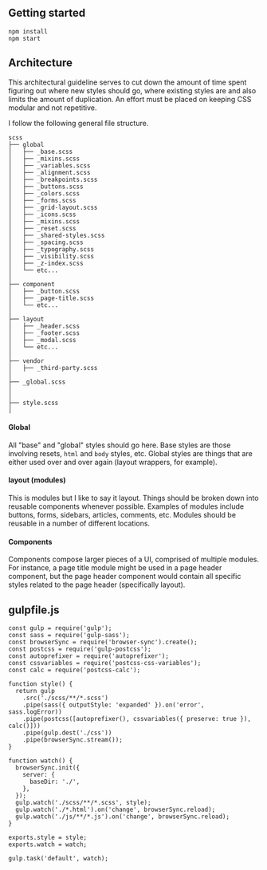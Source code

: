 ## Getting started

```
npm install
npm start
```

## Architecture

This architectural guideline serves to cut down the amount of time spent figuring out where new styles should go, where existing styles are and also limits the amount of duplication. An effort must be placed on keeping CSS modular and not repetitive.

I follow the following general file structure.

```
scss
├── global
│   ├── _base.scss
│   ├── _mixins.scss
│   ├── _variables.scss
│   ├── _alignment.scss
│   ├── _breakpoints.scss
│   ├── _buttons.scss
│   ├── _colors.scss
│   ├── _forms.scss
│   ├── _grid-layout.scss
│   ├── _icons.scss
│   ├── _mixins.scss
│   ├── _reset.scss
│   ├── _shared-styles.scss
│   ├── _spacing.scss
│   ├── _typography.scss
│   ├── _visibility.scss
│   ├── _z-index.scss
│   └── etc...
│
├── component
│   ├── _button.scss
│   ├── _page-title.scss
│   └── etc...
│
├── layout
│   ├── _header.scss
│   ├── _footer.scss
│   ├── _modal.scss
│   └── etc...
│
├── vendor
│   ├── _third-party.scss
│
├── _global.scss
│
│
├── style.scss
│
```

#### Global

All "base" and "global" styles should go here. Base styles are those involving resets, `html` and `body` styles, etc. Global styles are things that are either used over and over again (layout wrappers, for example).

#### layout (modules)

This is modules but I like to say it layout. Things should be broken down into reusable components whenever possible. Examples of modules include buttons, forms, sidebars, articles, comments, etc. Modules should be reusable in a number of different locations.

#### Components

Components compose larger pieces of a UI, comprised of multiple modules. For instance, a page title module might be used in a page header component, but the page header component would contain all specific styles related to the page header (specifically layout).

## gulpfile.js

```
const gulp = require('gulp');
const sass = require('gulp-sass');
const browserSync = require('browser-sync').create();
const postcss = require('gulp-postcss');
const autoprefixer = require('autoprefixer');
const cssvariables = require('postcss-css-variables');
const calc = require('postcss-calc');

function style() {
  return gulp
    .src('./scss/**/*.scss')
    .pipe(sass({ outputStyle: 'expanded' }).on('error', sass.logError))
    .pipe(postcss([autoprefixer(), cssvariables({ preserve: true }), calc()]))
    .pipe(gulp.dest('./css'))
    .pipe(browserSync.stream());
}

function watch() {
  browserSync.init({
    server: {
      baseDir: './',
    },
  });
  gulp.watch('./scss/**/*.scss', style);
  gulp.watch('./*.html').on('change', browserSync.reload);
  gulp.watch('./js/**/*.js').on('change', browserSync.reload);
}

exports.style = style;
exports.watch = watch;

gulp.task('default', watch);
```
